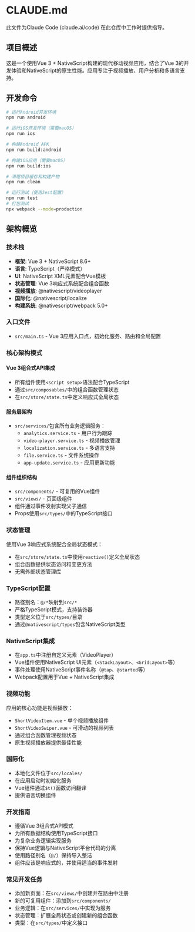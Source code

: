# CLAUDE.md

此文件为Claude Code (claude.ai/code) 在此仓库中工作时提供指导。

## 项目概述

这是一个使用Vue 3 + NativeScript构建的现代移动视频应用，结合了Vue 3的开发体验和NativeScript的原生性能。应用专注于视频播放、用户分析和多语言支持。

## 开发命令

```bash
# 运行Android开发环境
npm run android

# 运行iOS开发环境（需要macOS）
npm run ios

# 构建Android APK
npm run build:android

# 构建iOS应用（需要macOS）
npm run build:ios

# 清理项目缓存和构建产物
npm run clean

# 运行测试（使用Jest配置）
npm run test
# 打包测试
npx webpack --mode=production
```

## 架构概览

### 技术栈
- **框架**: Vue 3 + NativeScript 8.6+
- **语言**: TypeScript（严格模式）
- **UI**: NativeScript XML元素配合Vue模板
- **状态管理**: Vue 3响应式系统配合组合函数
- **视频播放**: @nativescript/videoplayer
- **国际化**: @nativescript/localize
- **构建系统**: @nativescript/webpack 5.0+

### 入口文件
- `src/main.ts` - Vue 3应用入口点，初始化服务、路由和全局配置

### 核心架构模式

#### Vue 3组合式API集成
- 所有组件使用`<script setup>`语法配合TypeScript
- 通过`src/composables/`中的组合函数管理状态
- 在`src/store/state.ts`中定义响应式全局状态

#### 服务层架构
- `src/services/`包含所有业务逻辑服务：
  - `analytics.service.ts` - 用户行为跟踪
  - `video-player.service.ts` - 视频播放管理
  - `localization.service.ts` - 多语言支持
  - `file.service.ts` - 文件系统操作
  - `app-update.service.ts` - 应用更新功能

#### 组件组织结构
- `src/components/` - 可复用的Vue组件
- `src/views/` - 页面级组件
- 组件通过事件发射实现父子通信
- Props使用`src/types/`中的TypeScript接口

### 状态管理
使用Vue 3响应式系统配合全局状态模式：
- 在`src/store/state.ts`中使用`reactive()`定义全局状态
- 组合函数提供状态访问和变更方法
- 无需外部状态管理库

### TypeScript配置
- 路径别名：`@/*`映射到`src/*`
- 严格TypeScript模式，支持装饰器
- 类型定义位于`src/types/`目录
- 通过`@nativescript/types`包含NativeScript类型

### NativeScript集成
- 在`app.ts`中注册自定义元素（VideoPlayer）
- Vue组件使用NativeScript UI元素（`<StackLayout>`、`<GridLayout>`等）
- 事件处理使用NativeScript事件名称（`@tap`、`@started`等）
- Webpack配置用于Vue + NativeScript集成

### 视频功能
应用的核心功能是视频播放：
- `ShortVideoItem.vue` - 单个视频播放组件
- `ShortVideoSwiper.vue` - 可滑动的视频列表
- 通过组合函数管理视频状态
- 原生视频播放器提供最佳性能

### 国际化
- 本地化文件位于`src/locales/`
- 在应用启动时初始化服务
- Vue组件通过`$t()`函数访问翻译
- 提供语言切换组件

### 开发指南
- 遵循Vue 3组合式API模式
- 为所有数据结构使用TypeScript接口
- 为复杂业务逻辑实现服务
- 保持Vue逻辑与NativeScript平台代码的分离
- 使用路径别名（`@/`）保持导入整洁
- 组件应该是响应式的，并使用适当的事件发射

### 常见开发任务
- 添加新页面：在`src/views/`中创建并在路由中注册
- 新的可复用组件：添加到`src/components/`
- 业务逻辑：在`src/services/`中实现为服务
- 状态管理：扩展全局状态或创建新的组合函数
- 类型：在`src/types/`中定义接口